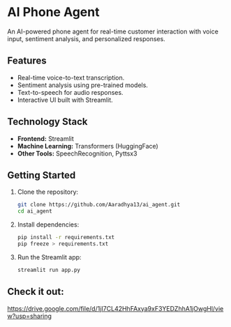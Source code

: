 # AI Phone Agent

An AI-powered phone agent for real-time customer interaction with voice input, sentiment analysis, and personalized responses.

## Features
- Real-time voice-to-text transcription.
- Sentiment analysis using pre-trained models.
- Text-to-speech for audio responses.
- Interactive UI built with Streamlit.

## Technology Stack
- **Frontend:** Streamlit
- **Machine Learning:** Transformers (HuggingFace)
- **Other Tools:** SpeechRecognition, Pyttsx3

## Getting Started
1. Clone the repository:
   ```bash
   git clone https://github.com/Aaradhya13/ai_agent.git
   cd ai_agent
   
2. Install dependencies:
    ```bash
   pip install -r requirements.txt
   pip freeze > requirements.txt

3. Run the Streamlit app:
    ```bash
   streamlit run app.py

## Check it out:
https://drive.google.com/file/d/1jI7CL42HhFAxya9xF3YEDZhhA1jOwgHl/view?usp=sharing



